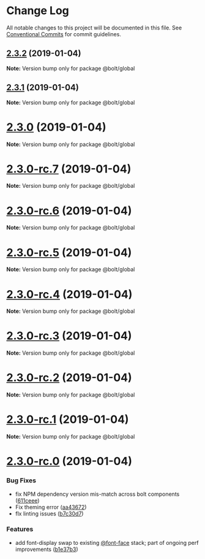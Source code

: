 # Change Log

All notable changes to this project will be documented in this file.
See [Conventional Commits](https://conventionalcommits.org) for commit guidelines.

## [2.3.2](https://github.com/bolt-design-system/bolt/tree/master/packages/global/compare/v2.3.1...v2.3.2) (2019-01-04)

**Note:** Version bump only for package @bolt/global





## [2.3.1](https://github.com/bolt-design-system/bolt/tree/master/packages/global/compare/v2.3.0...v2.3.1) (2019-01-04)

**Note:** Version bump only for package @bolt/global





# [2.3.0](https://github.com/bolt-design-system/bolt/tree/master/packages/global/compare/v2.3.0-rc.7...v2.3.0) (2019-01-04)

**Note:** Version bump only for package @bolt/global





# [2.3.0-rc.7](https://github.com/bolt-design-system/bolt/tree/master/packages/global/compare/v2.3.0-rc.6...v2.3.0-rc.7) (2019-01-04)

**Note:** Version bump only for package @bolt/global





# [2.3.0-rc.6](https://github.com/bolt-design-system/bolt/tree/master/packages/global/compare/v2.3.0-rc.5...v2.3.0-rc.6) (2019-01-04)

**Note:** Version bump only for package @bolt/global





# [2.3.0-rc.5](https://github.com/bolt-design-system/bolt/tree/master/packages/global/compare/v2.3.0-rc.4...v2.3.0-rc.5) (2019-01-04)

**Note:** Version bump only for package @bolt/global





# [2.3.0-rc.4](https://github.com/bolt-design-system/bolt/tree/master/packages/global/compare/v2.3.0-rc.3...v2.3.0-rc.4) (2019-01-04)

**Note:** Version bump only for package @bolt/global





# [2.3.0-rc.3](https://github.com/bolt-design-system/bolt/tree/master/packages/global/compare/v2.3.0-rc.2...v2.3.0-rc.3) (2019-01-04)

**Note:** Version bump only for package @bolt/global





# [2.3.0-rc.2](https://github.com/bolt-design-system/bolt/tree/master/packages/global/compare/v2.3.0-rc.1...v2.3.0-rc.2) (2019-01-04)

**Note:** Version bump only for package @bolt/global





# [2.3.0-rc.1](https://github.com/bolt-design-system/bolt/tree/master/packages/global/compare/vv2.3.0-rc.0...v2.3.0-rc.1) (2019-01-04)

**Note:** Version bump only for package @bolt/global





# [2.3.0-rc.0](https://github.com/bolt-design-system/bolt/tree/master/packages/global/compare/v2.2.1...v2.3.0-rc.0) (2019-01-04)


### Bug Fixes

* fix NPM dependency version mis-match across bolt components ([611ceee](https://github.com/bolt-design-system/bolt/tree/master/packages/global/commit/611ceee))
* Fix theming error ([aa43672](https://github.com/bolt-design-system/bolt/tree/master/packages/global/commit/aa43672))
* flx linting issues ([b7c30d7](https://github.com/bolt-design-system/bolt/tree/master/packages/global/commit/b7c30d7))


### Features

* add font-display swap to existing [@font-face](https://github.com/font-face) stack; part of ongoing perf improvements ([b1e37b3](https://github.com/bolt-design-system/bolt/tree/master/packages/global/commit/b1e37b3))

